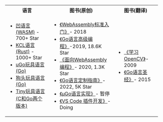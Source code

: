 
<table>
<tr>
	<th>语言</th>
	<th>图书(原创)</th>
	<th>图书(翻译)</th>
</tr>
	<tr>
		<td>
			<ul>
			<li><a href="https://github.com/wa-lang/wa">凹语言(WASM)</a> - 700+ Star</li>
			<li><a href="https://github.com/KusionStack/KCLVM">KCL语言(Rust)</a> - 1000+ Star</li>
			<li><a href="https://github.com/wa-lang/ugo">uGo玩具语言(Go)</a></li>
			<li><a href="https://github.com/chai2010/gotlang">狗头玩具语言(Go)</a></li>
			<li><a href="https://github.com/chai2010/tinylang">Tiny玩具语言(C和Go两个版本)</a></li>
			</ul>
		</td>
		<td>
			<ul>
			<li><a href="https://github.com/chai2010/wasm-book-code">《WebAssembly标准入门》</a>- 2018</li>
			<li><a href="https://github.com/chai2010/advanced-go-programming-book">《Go语言高级编程》</a>-2019, 18.6K Star</li>
			<li><a href="https://github.com/3dgen/cppwasm-book">《面向WebAssembly编程》</a>- 2020, 1.3K Star</li>
			<li><a href="https://github.com/chai2010/go-ast-book">《Go语言定制指南》</a>- 2022, 5K Star</li>
			<li><a href="https://github.com/wa-lang/ugo-compiler-book">《µGo语言实现》</a>- 暂停</li>
			<li><a href="https://github.com/chai2010/vscode-extdev-book">《VS Code 插件开发》</a>- Doing</li>
			</ul>
		</td>
		<td>
			<ul>
			<li><a href="https://book.douban.com/subject/4033320">《学习OpenCV》</a>- 2009</li>
			<li><a href="https://gopl-zh.github.io">《Go语言圣经》</a>- 2015</li>
			</ul>
		</td>
	</tr>
</table>

<!--
**chai2010/chai2010** is a ✨ _special_ ✨ repository because its `README.md` (this file) appears on your GitHub profile.

Here are some ideas to get you started:

- 🔭 I’m currently working on ...
- 🌱 I’m currently learning ...
- 👯 I’m looking to collaborate on ...
- 🤔 I’m looking for help with ...
- 💬 Ask me about ...
- 📫 How to reach me: ...
- 😄 Pronouns: ...
- ⚡ Fun fact: ...
-->
